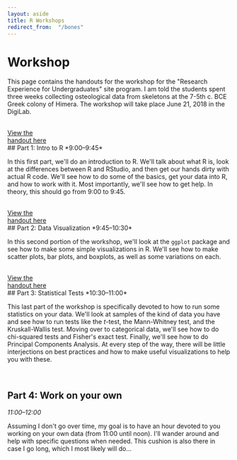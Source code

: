 ```yaml
---
layout: aside
title: R Workshops
redirect_from:  "/bones"
---
```


# Workshop

This page contains the handouts for the workshop for the "Research Experience for Undergraduates" site program. I am told the students spent three weeks collecting osteological data from skeletons at the 7-5th c. BCE Greek colony of Himera. The workshop will take place June 21, 2018 in the DigiLab.

<br/>


<div class="biglink"><a href="/downloads/180621_bones1.html" class="nodot" target = "_blank">View the <br />handout here</a></div>
## Part 1: Intro to R
*9:00–9:45*

In this first part, we'll do an introduction to R. We'll talk about what R is, look at the differences between R and RStudio, and then get our hands dirty with actual R code. We'll see how to do some of the basics, get your data into R, and how to work with it. Most importantly, we'll see how to get help. In theory, this should go from 9:00 to 9:45.

<br/>

<div class="biglink"><a href="/downloads/180621_bones2.html" class="nodot" target = "_blank">View the <br />handout here</a></div>
## Part 2: Data Visualization
*9:45–10:30*

In this second portion of the workshop, we'll look at the `ggplot` package and see how to make some simple visualizations in R. We'll see how to make scatter plots, bar plots, and boxplots, as well as some variations on each. 

<br/>

<div class="biglink"><a href="/downloads/180621_bones3.html" class="nodot" target = "_blank">View the <br />handout here</a></div>
## Part 3: Statistical Tests
*10:30–11:00*

This last part of the workshop is specifically devoted to how to run some statistics on your data. We'll look at samples of the kind of data you have and see how to run tests like the *t*-test, the Mann-Whitney test, and the Kruskall-Wallis test. Moving over to categorical data, we'll see how to do chi-squared tests and Fisher's exact test. Finally, we'll see how to do Principal Components Analysis. At every step of the way, there will be little interjections on best practices and how to make useful visualizations to help you with these.

<br/>

## Part 4: Work on your own
*11:00–12:00*

Assuming I don't go over time, my goal is to have an hour devoted to you working on your own data (from 11:00 until noon). I'll wander around and help with specific questions when needed. This cushion is also there in case I go long, which I most likely will do…